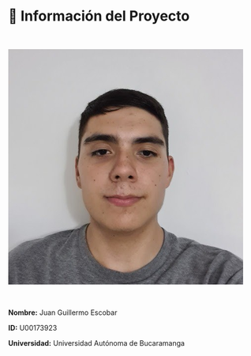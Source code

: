 # 📄 Información del Proyecto

<br>

![Foto de Juan Guillermo Escobar](./1741739807094.jpg)

<br>

**Nombre:** Juan Guillermo Escobar  
  
**ID:** U00173923

  
**Universidad:** Universidad Autónoma de Bucaramanga
